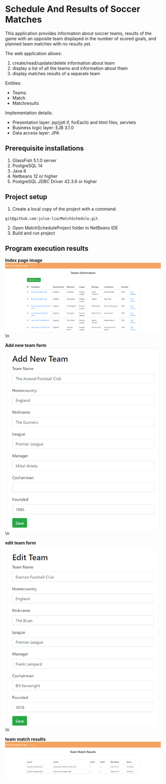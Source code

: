# Schedule And Results of Soccer Matches

This application provides information about soccer teams, results of the game with an opposite team displayed in the number of scored goals, and planned team matches with no results yet.

The web application allows:
1. create/read/update/delete information about team
2. display a list of all the teams and information about them
3. display matches results of a separate team

Entities:
* Teams
* Match
* Matchresults

Implementation details:
- Presentation layer: jsp(jstl if, forEach) and html files, servlets
- Business logic layer: EJB 3.1.0
- Data access layer: JPA

## Prerequisite installations

1. GlassFish 5.1.0 server
2. PostgreSQL 14
3. Java 8
4. Netbeans 12 or higher
5. PostgreSQL JDBC Driver 42.3.6 or higher

## Project setup

1. Create a local copy of the project with a command:
```
git@github.com:julse-lia/MatchSchedule.git
```
2. Open MatchScheduleProject folder in NetBeans IDE
3. Build and run project

## Program execution results
**Index page image**
![Index](images/index.png)\n


**Add new team form**
![Add team](images/add_team.png)\n


**edit team form**
![Edit team](images/edit_team.png)\n


**team match results**
![Match results info](images/team_match_results.png)

